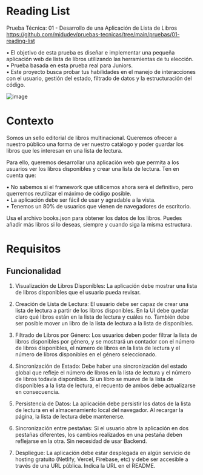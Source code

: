 # Reading List

Prueba Técnica: 01 - Desarrollo de una Aplicación de Lista de Libros 
https://github.com/midudev/pruebas-tecnicas/tree/main/pruebas/01-reading-list

• El objetivo de esta prueba es diseñar e implementar una pequeña aplicación web de lista de libros utilizando las herramientas de tu elección.                       
• Prueba basada en esta prueba real para Juniors.                                                                                                  
• Este proyecto busca probar tus habilidades en el manejo de interacciones con el usuario, gestión del estado, filtrado de datos y la estructuración del código. 

![image](https://github.com/FreddyArreagaM/01-reading-list/assets/127709400/0ba5fa53-eb23-45a1-8558-390ad3fd262e)

# Contexto

Somos un sello editorial de libros multinacional. Queremos ofrecer a nuestro público una forma de ver nuestro catálogo y poder guardar los libros que les interesan en una lista de lectura.

Para ello, queremos desarrollar una aplicación web que permita a los usuarios ver los libros disponibles y crear una lista de lectura. Ten en cuenta que:

• No sabemos si el framework que utilicemos ahora será el definitivo, pero querremos reutilizar el máximo de código posible.                           
• La aplicación debe ser fácil de usar y agradable a la vista.                                                                       
• Tenemos un 80% de usuarios que vienen de navegadores de escritorio.

Usa el archivo books.json para obtener los datos de los libros. Puedes añadir más libros si lo deseas, siempre y cuando siga la misma estructura.

# Requisitos
## Funcionalidad
1. Visualización de Libros Disponibles: La aplicación debe mostrar una lista de libros disponibles que el usuario pueda revisar.

2. Creación de Lista de Lectura: El usuario debe ser capaz de crear una lista de lectura a partir de los libros disponibles. En la UI debe quedar claro qué libros están en la lista de lectura y cuáles no. También debe ser posible mover un libro de la lista de lectura a la lista de disponibles.

3. Filtrado de Libros por Género: Los usuarios deben poder filtrar la lista de libros disponibles por género, y se mostrará un contador con el número de libros disponibles, el número de libros en la lista de lectura y el número de libros disponibles en el género seleccionado.

4. Sincronización de Estado: Debe haber una sincronización del estado global que refleje el número de libros en la lista de lectura y el número de libros todavía disponibles. Si un libro se mueve de la lista de disponibles a la lista de lectura, el recuento de ambos debe actualizarse en consecuencia.

5. Persistencia de Datos: La aplicación debe persistir los datos de la lista de lectura en el almacenamiento local del navegador. Al recargar la página, la lista de lectura debe mantenerse.

6. Sincronización entre pestañas: Si el usuario abre la aplicación en dos pestañas diferentes, los cambios realizados en una pestaña deben reflejarse en la otra. Sin necesidad de usar Backend.

7. Despliegue: La aplicación debe estar desplegada en algún servicio de hosting gratuito (Netlify, Vercel, Firebase, etc) y debe ser accesible a través de una URL pública. Indica la URL en el README.

